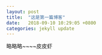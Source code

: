 ```yaml
---
layout: post
title:  "这是第一篇博客"
date:   2018-09-10 10:29:05 +0800
categories: jekyll update
---
```


略略略~~~~皮皮虾